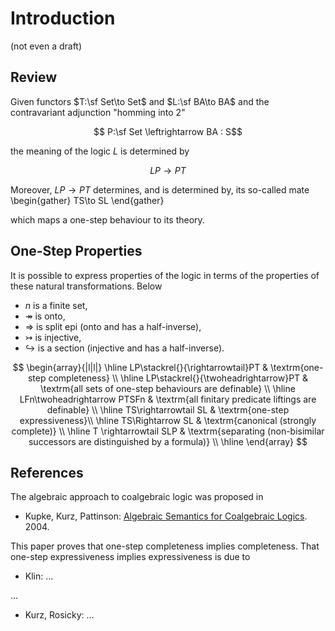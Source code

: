 # Introduction

(not even a draft)

## Review

Given functors $T:\sf Set\to Set$ and $L:\sf BA\to BA$ and the contravariant adjunction "homming into $2$"

$$ P:\sf Set \leftrightarrow BA : S$$

the meaning of the logic $L$ is determined by 

$$LP\to PT$$

Moreover, $LP\to PT$ determines, and is determined by, its so-called mate
\begin{gather}
TS\to SL
\end{gather}

which maps a one-step behaviour to its theory.

## One-Step Properties

It is possible to express properties of the logic in terms of the properties of these natural transformations. Below 
- $n$ is a finite set, 
- $\twoheadrightarrow$ is onto, 
- $\Rightarrow$ is split epi (onto and has a half-inverse), 
- $\rightarrowtail$ is injective, 
- $\hookrightarrow$ is a section (injective and has a half-inverse).

$$
\begin{array}{|l|l|}
  \hline
  LP\stackrel{}{\rightarrowtail}PT  & \textrm{one-step completeness}
  \\ \hline
  LP\stackrel{}{\twoheadrightarrow}PT & \textrm{all sets of one-step behaviours are definable}
  \\ \hline
  LFn\twoheadrightarrow PTSFn & \textrm{all finitary predicate liftings are definable}
  \\ \hline
  TS\rightarrowtail SL & \textrm{one-step expressiveness}\\
  \hline
  TS\Rightarrow SL & \textrm{canonical (strongly complete)}
  \\ \hline
  T \rightarrowtail SLP & \textrm{separating (non-bisimilar successors are distinguished by a formula)}
  \\ \hline
\end{array}
$$

## References

The algebraic approach to coalgebraic logic was proposed in 

- Kupke, Kurz, Pattinson: [Algebraic Semantics for Coalgebraic Logics](https://alexhkurz.github.io/papers/KKP-cmcs04/cmcs2004.entcs.pdf). 2004.

This paper proves that one-step completeness implies completeness. That one-step expressiveness implies expressiveness is due to 

- Klin: []() ...

...

- Kurz, Rosicky: []() ...







